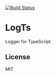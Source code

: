 [![Build Status](https://travis-ci.org/tburko/logts.svg?branch=master)](https://travis-ci.org/tburko/logts)

# LogTs

Logger for TypeScript

## License

MIT
